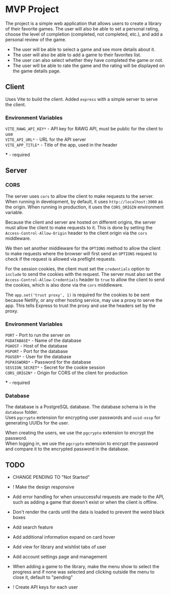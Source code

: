 # MVP Project

The project is a simple web application that allows users to create a library of their
favorite games. The user will also be able to set a personal rating, choose the level
of completion (completed, not completed, etc.), and add a personal review of the game.

- The user will be able to select a game and see more details about it. 
- The user will also be able to add a game to their favorites list. 
- The user can also select whether they have completed the game or not.
- The user will be able to rate the game and the rating will be displayed 
on the game details page.


## **Client**

Uses Vite to build the client. Added `express` with a simple server to serve the client.

### **Environment Variables**

`VITE_RAWG_API_KEY*` - API key for RAWG API, must be public for the client to use\
`VITE_API_URL*` - URL for the API server\
`VITE_APP_TITLE*` - Title of the app, used in the header

**\*** - required

## **Server**

### **CORS**

The server uses `cors` to allow the client to make requests to the server. When running in development,
by default, it uses `http://localhost:3000` as the origin. When running in production, it uses the
`CORS_ORIGIN` environment variable.

Because the client and server are hosted on different origins, the server must allow the client to
make requests to it. This is done by setting the `Access-Control-Allow-Origin` header to the client
origin via the `cors` middleware.

We then set another middleware for the `OPTIONS` method to allow the client to make requests where the
browser will first send an `OPTIONS` request to check if the request is allowed via preflight requests.

For the session cookies, the client must set the `credentials` option to `include` to send the cookies
with the request. The server must also set the `Access-Control-Allow-Credentials` header to `true` to
allow the client to send the cookies, which is also done via the `cors` middleware.

The `app.set('trust proxy', 1)` is required for the cookies to be sent because Netlify, or any other
hosting service, may use a proxy to serve the app. This tells Express to trust the proxy and use the
headers set by the proxy.

### **Environment Variables**

`PORT` - Port to run the server on\
`PGDATABASE*` - Name of the database\
`PGHOST` - Host of the database\
`PGPORT` - Port for the database\
`PGUSER*` - User for the database\
`PGPASSWORD*` - Password for the database\
`SESSION_SECRET*` - Secret for the cookie session\
`CORS_ORIGIN*` - Origin for CORS of the client for production

**\*** - required

### **Database**

The database is a PostgreSQL database. The database schema is in the `database` folder.\
Uses `pgcrypto` extension for encrypting user passwords and `uuid-ossp` for generating
UUIDs for the user.

When creating the users, we use the `pgcrypto` extension to encrypt the password.\
When logging in, we use the `pgcrypto` extension to encrypt the password and compare it
to the encrypted password in the database.

## TODO

- CHANGE PENDING TO "Not Started"
- ! Make the design responsive

- Add error handling for when unsuccessful requests are made to the API, such as adding a
  game that doesn't exist or when the client is offline.
- Don't render the cards until the data is loaded to prevent the weird black boxes
- Add search feature
- Add additional information expand on card hover
- Add view for library and wishlist tabs of user
- Add account settings page and management
- When adding a game to the library, make the menu show to select the progress and if
  none was selected and clicking outside the menu to close it, default to "pending"

- ! Create API keys for each user
